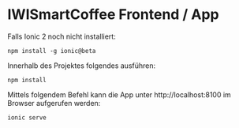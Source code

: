 # IWISmartCoffee Frontend / App

Falls Ionic 2 noch nicht installiert:
  ```
  npm install -g ionic@beta
  ```

Innerhalb des Projektes folgendes ausführen:
  ```
  npm install
  ```

Mittels folgendem Befehl kann die App unter http://localhost:8100 im Browser aufgerufen werden:
  ```
  ionic serve
  ```
